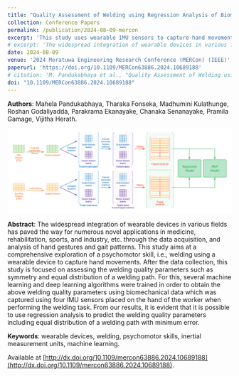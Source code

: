 ```yaml
---
title: "Quality Assessment of Welding using Regression Analysis of Biomechanical Data"
collection: Conference Papers
permalink: /publication/2024-08-09-mercon
excerpt: 'This study uses wearable IMU sensors to capture hand movements during welding, applying machine learning and deep learning to predict welding quality parameters—like symmetry and path distribution—through regression analysis with minimal error.'
# excerpt: 'The widespread integration of wearable devices in various fields has paved the way for numerous novel applications in medicine, rehabilitation, sports, and industry, etc. through the data acquisition, and analysis of hand gestures and gait patterns. This study aims at a comprehensive exploration of a psychomotor skill, i.e., welding using a wearable device to capture hand movements. After the data collection, this study is focused on assessing the welding quality parameters such as symmetry and equal distribution of a welding path. For this, several machine learning and deep learning algorithms were trained in order to obtain the above welding quality parameters using biomechanical data which was captured using four IMU sensors placed on the hand of the worker when performing the welding task. From our results, it is evident that it is possible to use regression analysis to predict the welding quality parameters including equal distribution of a welding path with minimum error.'
date: 2024-08-09
venue: '2024 Moratuwa Engineering Research Conference (MERCon) (IEEE)'
paperurl: 'https://doi.org/10.1109/MERCon63886.2024.10689188'
# citation: 'M. Pandukabhaya et al., "Quality Assessment of Welding using Regression Analysis of Biomechanical Data," <i>2024 Moratuwa Engineering Research Conference (MERCon)</i>, Moratuwa, Sri Lanka, 2024, pp. 376-381, doi: 10.1109/MERCon63886.2024.10689188.'
doi: "10.1109/MERCon63886.2024.10689188"
---
```


**Authors**: Mahela Pandukabhaya, Tharaka Fonseka, Madhumini Kulathunge, Roshan Godaliyadda, Parakrama Ekanayake, Chanaka Senanayake, Pramila Gamage, Vijitha Herath.

![Pipeline of data pre-processing and feature extraction](/images/mercon_welding_overall.png)

**Abstract**: The widespread integration of wearable devices in various fields has paved the way for numerous novel applications in medicine, rehabilitation, sports, and industry, etc. through the data acquisition, and analysis of hand gestures and gait patterns. This study aims at a comprehensive exploration of a psychomotor skill, i.e., welding using a wearable device to capture hand movements. After the data collection, this study is focused on assessing the welding quality parameters such as symmetry and equal distribution of a welding path. For this, several machine learning and deep learning algorithms were trained in order to obtain the above welding quality parameters using biomechanical data which was captured using four IMU sensors placed on the hand of the worker when performing the welding task. From our results, it is evident that it is possible to use regression analysis to predict the welding quality parameters including equal distribution of a welding path with minimum error.

**Keywords**: wearable devices, welding, psychomotor skills, inertial measurement units, machine learning.

Available at [http://dx.doi.org/10.1109/mercon63886.2024.10689188](http://dx.doi.org/10.1109/mercon63886.2024.10689188).
